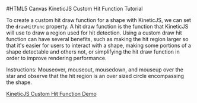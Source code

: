 
#HTML5 Canvas KineticJS Custom Hit Function Tutorial

To create a custom hit draw function for a shape with KineticJS, we can set
the `drawHitFunc` property.  A hit draw function is the function that KineticJS
will use to draw a region used for hit detection.  Using a custom draw hit
function can have several benefits, such as making the hit region larger
so that it's easier for users to interact with a shape, making some portions
of a shape detectable and others not, or simplifying the hit draw function
in order to improve rendering performance.

Instructions: Mouseover, mouseout, mousedown, and mouseup over the star and
observe that the hit region is an over sized circle encompassing the shape.

<a class="jsbin-embed" href="http://jsbin.com/ruyica/1/embed?js,output">KineticJS Custom Hit Function  Demo</a><script src="http://static.jsbin.com/js/embed.js"></script>